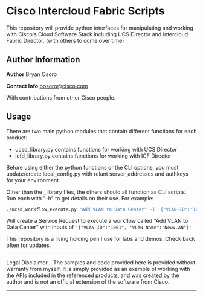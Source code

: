# Cisco Intercloud Fabric Scripts

This repository will provide python interfaces for manipulating and working with
Cisco's Cloud Software Stack including UCS Director and Intercloud Fabric Director.
(with others to come over time)

## Author Information

**Author** Bryan Osoro

**Contact Info** bosoro@cisco.com

With contributions from other Cisco people. 

## Usage

There are two main python modules that contain different functions for each product:

 * ucsd_library.py contains functions for working with UCS Director
 * icfd_library.py contains functions for working with ICF Director

Before using either the python functions or the CLI options, you must update/create
local_config.py with relant server_addresses and authkeys for your environment.

Other than the _library files, the others should all function as CLI scripts.
Run each with "-h" to get details on their use.  For example:

```bash
./ucsd_workflow_execute.py "Add VLAN to Data Center" -i '{"VLAN-ID":"1001", "VLAN Name":"NewVLAN"}'
``` 

Will create a Service Request to execute a workflow called "Add VLAN to Data Center"
with inputs of  ``` '{"VLAN-ID":"1001", "VLAN Name":"NewVLAN"}' ```

This repository is a living holding pen I use for labs and demos.  Check back often for updates.

****************************************************************************************************
Legal Disclaimer... 
The samples and code provided here is provided without warranty from myself.
It is simply provided as an example of working with the APIs included in the referenced products, 
and was created by the author and is not an official extension of the software from Cisco.  
****************************************************************************************************
